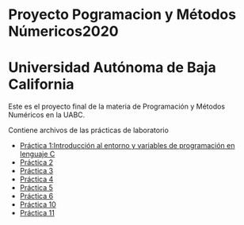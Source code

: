 # Proyecto Pogramacion y Métodos Númericos2020
# Universidad Autónoma de Baja California 
Este es el proyecto final de la materia de Programación y Métodos Numéricos en la UABC. 

Contiene archivos de las prácticas de laboratorio
* [Práctica 1:Introducción al entorno y variables de programación en lenguaje C](https://github.com/SofiaSilva19/Proyecto_PyMN_2020/tree/main/Pr%C3%A1ctica%201)
* [Práctica 2](https://github.com/SofiaSilva19/Proyecto_PyMN_2020/tree/main/Pr%C3%A1ctica%202)
* [Práctica 3](https://github.com/SofiaSilva19/Proyecto_PyMN_2020/tree/main/Pr%C3%A1ctica%203)
* [Práctica 4](https://github.com/SofiaSilva19/Proyecto_PyMN_2020/tree/main/Pr%C3%A1ctica%204)
* [Práctica 5](https://github.com/SofiaSilva19/Proyecto_PyMN_2020/tree/main/Pr%C3%A1ctica%205)
* [Práctica 6](https://github.com/SofiaSilva19/Proyecto_PyMN_2020/tree/main/Pr%C3%A1ctica%206)
* [Práctica 10](https://github.com/SofiaSilva19/Proyecto_PyMN_2020/tree/main/Pr%C3%A1ctica%2010)
* [Práctica 11](https://github.com/SofiaSilva19/Proyecto_PyMN_2020/tree/main/Pr%C3%A1ctica%2011)
